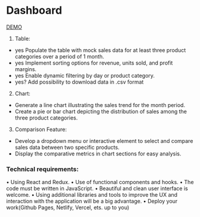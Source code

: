 # Dashboard

[DEMO](https://dashboard-phi-roan.vercel.app/)

1. Table:

- yes Populate the table with mock sales data for at least three product categories
  over a period of 1 month.
- yes Implement sorting options for revenue, units sold, and profit margins.
- yes Enable dynamic filtering by day or product category.
- yes? Add possibility to download data in .csv format

2. Chart:

- Generate a line chart illustrating the sales trend for the month period.
- Create a pie or bar chart depicting the distribution of sales among the three
  product categories.

3. Comparison Feature:

- Develop a dropdown menu or interactive element to select and compare sales
  data between two specific products.
- Display the comparative metrics in chart sections for easy analysis.

### Technical requirements:

• Using React and Redux.
• Use of functional components and hooks.
• The code must be written in JavaScript.
• Beautiful and clean user interface is welcome.
• Using additional libraries and tools to improve the UX and interaction with the
application will be a big advantage.
• Deploy your work(Github Pages, Netlify, Vercel, ets. up to you)
